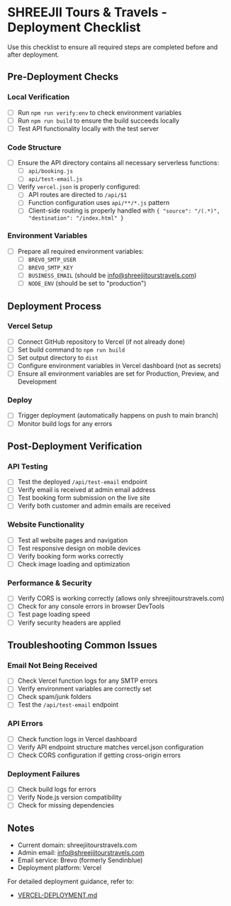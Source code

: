 # SHREEJII Tours & Travels - Deployment Checklist

Use this checklist to ensure all required steps are completed before and after deployment.

## Pre-Deployment Checks

### Local Verification

- [ ] Run `npm run verify:env` to check environment variables
- [ ] Run `npm run build` to ensure the build succeeds locally
- [ ] Test API functionality locally with the test server

### Code Structure

- [ ] Ensure the API directory contains all necessary serverless functions:
  - [ ] `api/booking.js`
  - [ ] `api/test-email.js`
- [ ] Verify `vercel.json` is properly configured:
  - [ ] API routes are directed to `/api/$1`
  - [ ] Function configuration uses `api/**/*.js` pattern
  - [ ] Client-side routing is properly handled with `{ "source": "/(.*)", "destination": "/index.html" }`

### Environment Variables

- [ ] Prepare all required environment variables:
  - [ ] `BREVO_SMTP_USER`
  - [ ] `BREVO_SMTP_KEY`
  - [ ] `BUSINESS_EMAIL` (should be info@shreejiitourstravels.com)
  - [ ] `NODE_ENV` (should be set to "production")

## Deployment Process

### Vercel Setup

- [ ] Connect GitHub repository to Vercel (if not already done)
- [ ] Set build command to `npm run build`
- [ ] Set output directory to `dist`
- [ ] Configure environment variables in Vercel dashboard (not as secrets)
- [ ] Ensure all environment variables are set for Production, Preview, and Development

### Deploy

- [ ] Trigger deployment (automatically happens on push to main branch)
- [ ] Monitor build logs for any errors

## Post-Deployment Verification

### API Testing

- [ ] Test the deployed `/api/test-email` endpoint
- [ ] Verify email is received at admin email address
- [ ] Test booking form submission on the live site
- [ ] Verify both customer and admin emails are received

### Website Functionality

- [ ] Test all website pages and navigation
- [ ] Test responsive design on mobile devices
- [ ] Verify booking form works correctly
- [ ] Check image loading and optimization

### Performance & Security

- [ ] Verify CORS is working correctly (allows only shreejiitourstravels.com)
- [ ] Check for any console errors in browser DevTools
- [ ] Test page loading speed
- [ ] Verify security headers are applied

## Troubleshooting Common Issues

### Email Not Being Received

- [ ] Check Vercel function logs for any SMTP errors
- [ ] Verify environment variables are correctly set
- [ ] Check spam/junk folders
- [ ] Test the `/api/test-email` endpoint

### API Errors

- [ ] Check function logs in Vercel dashboard
- [ ] Verify API endpoint structure matches vercel.json configuration
- [ ] Check CORS configuration if getting cross-origin errors

### Deployment Failures

- [ ] Check build logs for errors
- [ ] Verify Node.js version compatibility
- [ ] Check for missing dependencies

## Notes

- Current domain: shreejiitourstravels.com
- Admin email: info@shreejiitourstravels.com
- Email service: Brevo (formerly Sendinblue)
- Deployment platform: Vercel

For detailed deployment guidance, refer to:

- [VERCEL-DEPLOYMENT.md](./VERCEL-DEPLOYMENT.md)
